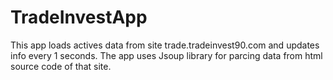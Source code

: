 # TradeInvestApp

This app loads actives data from site trade.tradeinvest90.com and updates info every 1 seconds.
The app uses Jsoup library for parcing data from html source code of that site. 